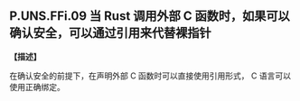 ## P.UNS.FFi.09  当 Rust 调用外部 C 函数时，如果可以确认安全，可以通过引用来代替裸指针

**【描述】**

在确认安全的前提下，在声明外部 C 函数时可以直接使用引用形式， C 语言可以使用正确绑定。
